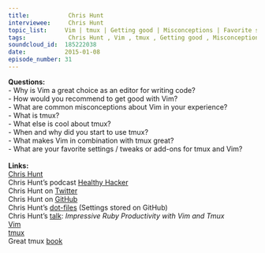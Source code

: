 ```yaml
--- 
title:           Chris Hunt 
interviewee:     Chris Hunt 
topic_list:     Vim | tmux | Getting good | Misconceptions | Favorite settings
tags:            Chris Hunt , Vim , tmux , Getting good , Misconceptions , Favorite settings
soundcloud_id:  185222038
date:           2015-01-08
episode_number: 31
---
```


<p class="show_notes_display"><b>Questions:</b><br>- Why is Vim a great choice as an editor for writing code?<br>- How would you recommend to get good with Vim?<br>- What are common misconceptions about Vim in your experience?<br>- What is tmux?<br>- What else is cool about tmux?<br>- When and why did you start to use tmux?<br>- What makes Vim in combination with tmux great?<br>- What are your favorite settings / tweaks or add-ons for tmux and Vim?<br><br><b>Links:</b><br><a rel="nofollow" target="_blank" href="http://www.chrishunt.co/">Chris Hunt</a><br>Chris Hunt’s podcast <a rel="nofollow" target="_blank" href="http://www.healthyhacker.com/">Healthy Hacker</a><br>Chris Hunt on <a rel="nofollow" target="_blank" href="https://twitter.com/chrishunt">Twitter</a><br>Chris Hunt on <a rel="nofollow" target="_blank" href="https://github.com/chrishunt">GitHub</a><br>Chris Hunt’s <a rel="nofollow" target="_blank" href="https://github.com/chrishunt/dot-files">dot-files</a> (Settings stored on GitHub)<br>Chris Hunt’s <a rel="nofollow" target="_blank" href="https://www.youtube.com/watch?v=9jzWDr24UHQ">talk</a>: <i>Impressive Ruby Productivity with Vim and Tmux<br></i><a rel="nofollow" target="_blank" href="http://vimcasts.org/">Vim</a><br><a rel="nofollow" target="_blank" href="http://tmux.sourceforge.net/">tmux</a><br>Great tmux <a rel="nofollow" target="_blank" href="http://www.amazon.com/tmux-Productive-Development-Brian-Hogan-ebook/dp/B00A4I3ZVY">book</a><br><br></p>
